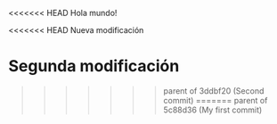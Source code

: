 <<<<<<< HEAD
Hola mundo!

<<<<<<< HEAD
Nueva modificación

Segunda modificación
=======
>>>>>>> parent of 3ddbf20 (Second commit)
=======
>>>>>>> parent of 5c88d36 (My first commit)
